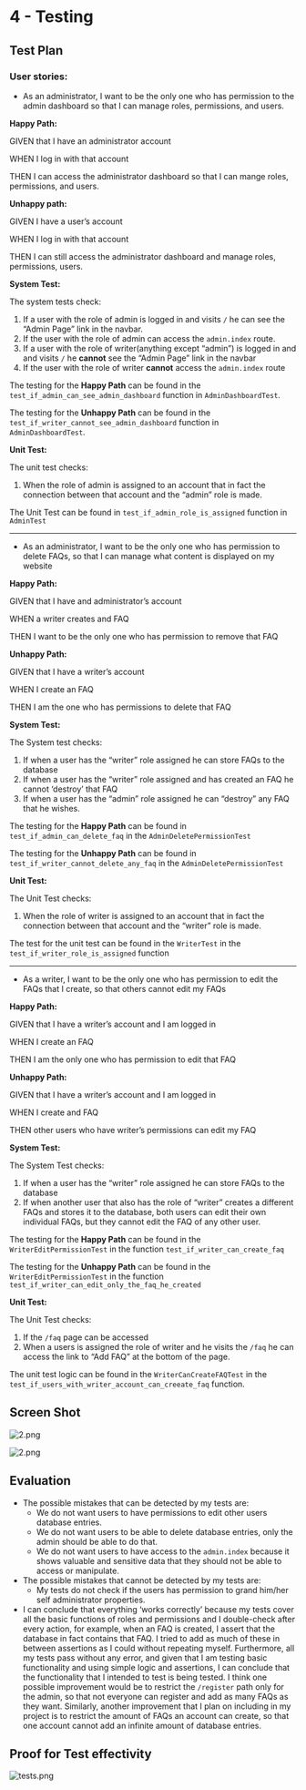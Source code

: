 # 4 - Testing

## Test Plan

### User stories:

- As an administrator, I want to be the only one who has permission to the admin dashboard so that I can manage roles, permissions, and users.

**Happy Path:** 

GIVEN that I have an administrator account 

WHEN I log in with that account

THEN I can access the administrator dashboard so that I can mange roles, permissions, and users.

**Unhappy path:**

GIVEN I have a user’s account 

WHEN I log in with that account

THEN I can still access the administrator dashboard and manage roles, permissions, users.

**System Test:** 

The system tests check: 

1. If a user with the role of admin is logged in and visits `/` he can see the “Admin Page” link in the navbar.
2. If the user with the role of admin can access the `admin.index` route.
3. If a user with the role of writer(anything except “admin”) is logged in and and visits `/` he **cannot**  see the “Admin Page” link in the navbar
4. If the user with the role of writer **cannot** access the `admin.index` route 

The testing for the **Happy Path** can be found in the `test_if_admin_can_see_admin_dashboard` function in `AdminDashboardTest`.

The testing for the **Unhappy Path** can be found in the `test_if_writer_cannot_see_admin_dashboard` function in `AdminDashboardTest`.

**Unit Test:** 

The unit test checks: 

1. When the role of admin is assigned to an account that in fact the connection between that account and the “admin” role is made.

The Unit Test can be found in `test_if_admin_role_is_assigned` function in `AdminTest`

---

- As an administrator, I want to be the only one who has permission to delete FAQs, so that I can manage what content is displayed on my website

**Happy Path:**

GIVEN that I have and administrator’s account 

WHEN a writer creates and FAQ

THEN I want to be the only one who has permission to remove that FAQ

**Unhappy Path:** 

GIVEN that I have a writer’s account 

WHEN I create an FAQ 

THEN I am the one who has permissions to delete that FAQ

**System Test:**

The System test checks:

1. If when a user has the “writer” role assigned he can store FAQs to the database 
2. If when a user has the “writer” role assigned and has created an FAQ he cannot ‘destroy’ that FAQ
3. If when a user has the “admin” role assigned he can “destroy” any FAQ that he wishes.

The testing for the **Happy Path** can be found in `test_if_admin_can_delete_faq` in the `AdminDeletePermissionTest`

The testing for the **Unhappy Path** can be found in `test_if_writer_cannot_delete_any_faq` in the `AdminDeletePermissionTest`

**Unit Test:** 

The Unit Test checks:

1. When the role of writer is assigned to an account that in fact the connection between that account and the “writer” role is made.

The test for the unit test can be found in the `WriterTest` in the `test_if_writer_role_is_assigned` function

---

- As a writer, I want to be the only one who has permission to edit the FAQs that I create, so that others cannot edit my FAQs

**Happy Path:**

GIVEN that I have a writer’s account and I am logged in

WHEN I create an FAQ 

THEN  I am the only one who has permission to edit that FAQ

**Unhappy Path:**

GIVEN that I have a writer’s account and I am logged in

WHEN I create and FAQ

THEN other users who have writer’s permissions can edit my FAQ

**System Test:**

The System Test checks:

1. If when a user has the “writer” role assigned he can store FAQs to the database 
2. If when another user that also has the role of “writer” creates a different FAQs and stores it to the database, both users can edit their own individual FAQs, but they cannot edit the FAQ of any other user.

The testing for the **Happy Path** can be found in the `WriterEditPermissionTest` in the function `test_if_writer_can_create_faq`

The testing for the **Unhappy Path** can be found in the `WriterEditPermissionTest` in the function `test_if_writer_can_edit_only_the_faq_he_created`

**Unit Test:**

The Unit Test checks: 

1. If the `/faq` page can be accessed 
2. When a users is assigned the role of writer and he visits the `/faq` he can access the link to “Add FAQ” at the bottom of the page.

The unit test logic can be found in the `WriterCanCreateFAQTest` in the `test_if_users_with_writer_account_can_creeate_faq` function.

## Screen Shot

![2.png](./images/2.png)

![2.png](./images/2%201.png)

## Evaluation

- The possible mistakes that can be detected by my tests are:
    - We do not want users to have permissions to edit other users database entries.
    - We do not want users to be able to delete database entries, only the admin should be able to do that.
    - We do not want users to have access to the `admin.index` because it shows valuable and sensitive data that they should not be able to access or manipulate.
- The possible mistakes that cannot be detected by my tests are:
    - My tests do not check if the users has permission to grand him/her self administrator properties.
- I can conclude that everything ‘works correctly’ because my tests cover all the basic functions of roles and permissions and I double-check after every action, for example, when an FAQ is created, I assert that the database in fact contains that FAQ. I tried to add as much of these in between assertions as I could without repeating myself. Furthermore, all my tests pass without any error, and given that I am testing basic functionality and using simple logic and assertions, I can conclude that the functionality that I intended to test is being tested. I think one possible improvement would be to restrict the `/register` path only for the admin, so that not everyone can register and add as many FAQs as they want. Similarly, another improvement that I plan on including in my project is to restrict the amount of FAQs an account can create, so that one account cannot add an infinite amount of database entries.

## Proof for **Test effectivity**

![tests.png](./images/tests.png)